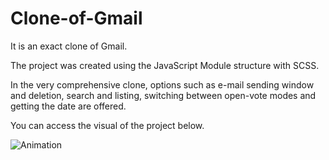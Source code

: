 # Clone-of-Gmail

It is an exact clone of Gmail.

The project was created using the JavaScript Module structure with SCSS.

In the very comprehensive clone, options such as e-mail sending window and deletion, search and listing, switching between open-vote modes and getting the date are offered.

You can access the visual of the project below.

![Animation](https://github.com/oranmehmetsirin/Clone-of-Gmail/blob/main/gif.gif?raw=true)
